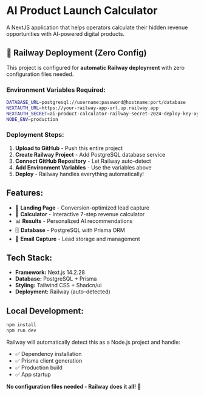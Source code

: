 
# AI Product Launch Calculator

A NextJS application that helps operators calculate their hidden revenue opportunities with AI-powered digital products.

## 🚀 Railway Deployment (Zero Config)

This project is configured for **automatic Railway deployment** with zero configuration files needed.

### Environment Variables Required:
```bash
DATABASE_URL=postgresql://username:password@hostname:port/database
NEXTAUTH_URL=https://your-railway-app-url.up.railway.app  
NEXTAUTH_SECRET=ai-product-calculator-railway-secret-2024-deploy-key-xyz789
NODE_ENV=production
```

### Deployment Steps:
1. **Upload to GitHub** - Push this entire project
2. **Create Railway Project** - Add PostgreSQL database service
3. **Connect GitHub Repository** - Let Railway auto-detect
4. **Add Environment Variables** - Use the variables above
5. **Deploy** - Railway handles everything automatically!

## Features:
- 🎨 **Landing Page** - Conversion-optimized lead capture
- 🧮 **Calculator** - Interactive 7-step revenue calculator  
- 📊 **Results** - Personalized AI recommendations
- 🗄️ **Database** - PostgreSQL with Prisma ORM
- 📧 **Email Capture** - Lead storage and management

## Tech Stack:
- **Framework:** Next.js 14.2.28
- **Database:** PostgreSQL + Prisma
- **Styling:** Tailwind CSS + Shadcn/ui
- **Deployment:** Railway (auto-detected)

## Local Development:
```bash
npm install
npm run dev
```

Railway will automatically detect this as a Node.js project and handle:
- ✅ Dependency installation
- ✅ Prisma client generation  
- ✅ Production build
- ✅ App startup

**No configuration files needed - Railway does it all!** 🎉
